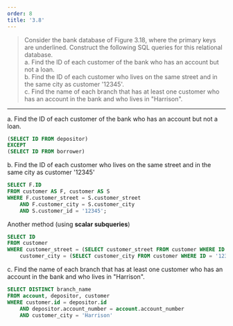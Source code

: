 ```yaml
---
order: 8
title: '3.8'
---
```

> Consider the bank database of Figure 3.18, where the primary keys are underlined. 
> Construct the following SQL queries for this relational database. <br>
> a. Find the ID of each customer of the bank who has an account but not a loan. <br>
> b. Find the ID of each customer who lives on the same street and in the same city
> as customer '12345'. <br>
> c. Find the name of each branch that has at least one customer who has an account
> in the bank and who lives in "Harrison". <br>

--------------------------------

a. Find the ID of each customer of the bank who has an account but not a loan.

```sql 
(SELECT ID FROM depositor)
EXCEPT 
(SELECT ID FROM borrower)
```

b. Find the ID of each customer who lives on the same street and in the same city 
as customer '12345'

```sql 
SELECT F.ID
FROM customer AS F, customer AS S
WHERE F.customer_street = S.customer_street
    AND F.customer_city = S.customer_city
    AND S.customer_id = '12345';
```

Another method (using **scalar subqueries**)

```sql
SELECT ID 
FROM customer 
WHERE customer_street = (SELECT customer_street FROM customer WHERE ID = '12345') AND 
    customer_city = (SELECT customer_city FROM customer WHERE ID = '12345')
```

c. Find the name of each branch that has at least one customer who has an account
in the bank and who lives in "Harrison".

```sql
SELECT DISTINCT branch_name
FROM account, depositor, customer 
WHERE customer.id = depositor.id
    AND depositor.account_number = account.account_number 
    AND customer_city = 'Harrison'
```
